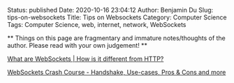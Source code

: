 Status: published
Date: 2020-10-16 23:04:12
Author: Benjamin Du
Slug: tips-on-websockets
Title: Tips on Websockets
Category: Computer Science
Tags: Computer Science, web, internet, network, WebSockets

**
Things on this page are fragmentary and immature notes/thoughts of the author.
Please read with your own judgement!
**


[What are WebSockets | How is it different from HTTP?](https://www.youtube.com/watch?v=i5OVcTdt_OU)

[WebSockets Crash Course - Handshake, Use-cases, Pros & Cons and more](https://www.youtube.com/watch?v=2Nt-ZrNP22A)